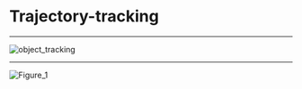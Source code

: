 # Trajectory-tracking

---

![object_tracking](https://github.com/Abhey16/Trajectory-tracking/assets/132549463/8a4c7745-6485-4d71-899b-910b718738bb)

---
![Figure_1](https://github.com/Abhey16/Trajectory-tracking/assets/132549463/bcff2f9c-2d0e-4417-94fa-540017c75d91)
